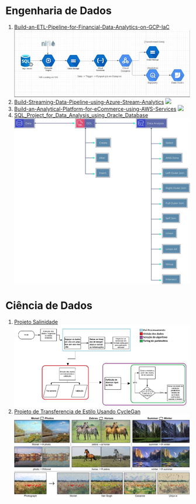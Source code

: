 # Engenharia de Dados
1. [Build-an-ETL-Pipeline-for-Financial-Data-Analytics-on-GCP-IaC](https://github.com/Antonio-Borges-Rufino/Build-an-ETL-Pipeline-for-Financial-Data-Analytics-on-GCP-IaC) 
![](https://github.com/Antonio-Borges-Rufino/Build-an-ETL-Pipeline-for-Financial-Data-Analytics-on-GCP-IaC/raw/main/Architecture.webp)
2. [Build-Streaming-Data-Pipeline-using-Azure-Stream-Analytics](https://github.com/Antonio-Borges-Rufino/Build-Streaming-Data-Pipeline-using-Azure-Stream-Analytics/blob/main/README.md) 
![](https://github.com/Antonio-Borges-Rufino/Build-Streaming-Data-Pipeline-using-Azure-Stream-Analytics/assets/86124443/480f3612-0e16-4033-b723-e570f58a929d)
3. [Build-an-Analytical-Platform-for-eCommerce-using-AWS-Services](https://github.com/Antonio-Borges-Rufino/Build-an-Analytical-Platform-for-eCommerce-using-AWS-Services) 
![](https://github.com/Antonio-Borges-Rufino/Build-an-Analytical-Platform-for-eCommerce-using-AWS-Services/assets/86124443/2c6009fe-f5b0-4e15-8648-7b3f9c50168c)
4. [SQL_Project_for_Data_Analysis_using_Oracle_Database
](https://github.com/Antonio-Borges-Rufino/SQL_Project_for_Data_Analysis_using_Oracle_Database/edit/main/README.md) 
![](https://github.com/Antonio-Borges-Rufino/SQL_Project_for_Data_Analysis_using_Oracle_Database/blob/main/3596zn01.png)  

# Ciência de Dados
1. [Projeto Salinidade](https://github.com/Antonio-Borges-Rufino/Projeto_Salinidade)
![](https://github.com/Antonio-Borges-Rufino/Projeto_Salinidade/blob/main/Nova%20pasta/pipeline.jpg)
2. [Projeto de Transferencia de Estilo Usando CycleGan](https://github.com/Antonio-Borges-Rufino/Traducao_Imagem)
![](https://github.com/Antonio-Borges-Rufino/Traducao_Imagem/blob/main/293254426-c58784fe-ac92-46ff-9733-9845b91f9688.png)
